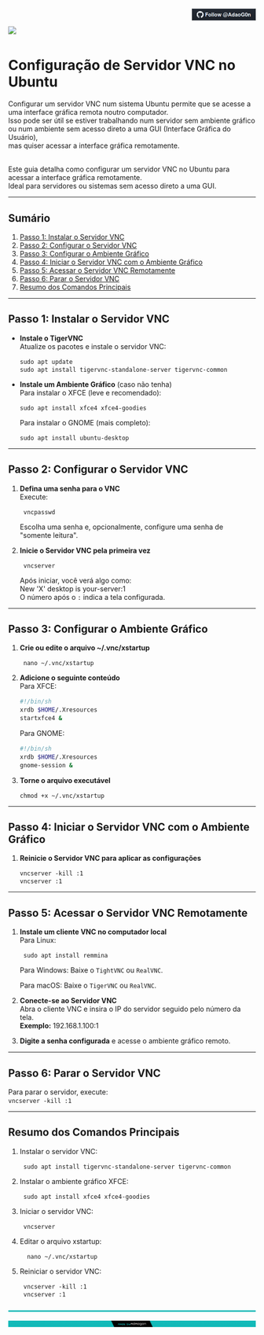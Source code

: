 <a href="https://github.com/AdaoG0n" style="pointer-events: none;"> <img src="https://github.com/AdaoG0n/AdaoG0n/blob/main/assests/Followbutton.png" width="130" align="right"/></a>

# <img src="https://img.shields.io/github/last-commit/AdaoG0n/Servidor_VNC?style=flat-square&color=%2312bab9" /> </a>


# Configuração de Servidor VNC no Ubuntu

Configurar um servidor VNC num sistema Ubuntu permite que se acesse a uma interface gráfica remota noutro computador. </br>
Isso pode ser útil se estiver trabalhando num servidor sem ambiente gráfico ou num ambiente sem acesso direto a uma GUI (Interface Gráfica do Usuário), </br>
mas quiser acessar a interface gráfica remotamente. </br>

</br>
Este guia detalha como configurar um servidor VNC no Ubuntu para acessar a interface gráfica remotamente. </br>
Ideal para servidores ou sistemas sem acesso direto a uma GUI.

---

## Sumário

1. [Passo 1: Instalar o Servidor VNC](#passo-1-instalar-o-servidor-vnc)  
2. [Passo 2: Configurar o Servidor VNC](#passo-2-configurar-o-servidor-vnc)  
3. [Passo 3: Configurar o Ambiente Gráfico](#passo-3-configurar-o-ambiente-gráfico)  
4. [Passo 4: Iniciar o Servidor VNC com o Ambiente Gráfico](#passo-4-iniciar-o-servidor-vnc-com-o-ambiente-gráfico)  
5. [Passo 5: Acessar o Servidor VNC Remotamente](#passo-5-acessar-o-servidor-vnc-remotamente)  
6. [Passo 6: Parar o Servidor VNC](#passo-6-parar-o-servidor-vnc)  
7. [Resumo dos Comandos Principais](#resumo-dos-comandos-principais)  

---

## Passo 1: Instalar o Servidor VNC

- **Instale o TigerVNC**  
  Atualize os pacotes e instale o servidor VNC:  
  ```
  sudo apt update  
  sudo apt install tigervnc-standalone-server tigervnc-common
  ```

- **Instale um Ambiente Gráfico** (caso não tenha)  
  Para instalar o XFCE (leve e recomendado):  
   ```
   sudo apt install xfce4 xfce4-goodies 
   ```
  Para instalar o GNOME (mais completo):  
    ```
    sudo apt install ubuntu-desktop  
    ```
---

## Passo 2: Configurar o Servidor VNC

1. **Defina uma senha para o VNC**  
   Execute:  
    ```
     vncpasswd
    ```  
   Escolha uma senha e, opcionalmente, configure uma senha de "somente leitura".  

3. **Inicie o Servidor VNC pela primeira vez**  
    ```
     vncserver
    ```  
   Após iniciar, você verá algo como:  
   New 'X' desktop is your-server:1  
   O número após o `:` indica a tela configurada.  

---

## Passo 3: Configurar o Ambiente Gráfico

1. **Crie ou edite o arquivo ~/.vnc/xstartup**  
    ```
     nano ~/.vnc/xstartup  
    ```

3. **Adicione o seguinte conteúdo**  
   Para XFCE:  
    ```bash
   #!/bin/sh  
   xrdb $HOME/.Xresources  
   startxfce4 &  
    ```

   Para GNOME:  
    ```bash
   #!/bin/sh  
   xrdb $HOME/.Xresources  
   gnome-session &  
    ```

4. **Torne o arquivo executável**  
    ```
    chmod +x ~/.vnc/xstartup  
    ```

---

## Passo 4: Iniciar o Servidor VNC com o Ambiente Gráfico

1. **Reinicie o Servidor VNC para aplicar as configurações**  
    ```
    vncserver -kill :1  
    vncserver :1  
    ```
---

## Passo 5: Acessar o Servidor VNC Remotamente

1. **Instale um cliente VNC no computador local**  
   Para Linux:  
    ```
     sudo apt install remmina  
    ```

   Para Windows: Baixe o `TightVNC` ou `RealVNC`.  

   Para macOS: Baixe o `TigerVNC` ou `RealVNC`.  

3. **Conecte-se ao Servidor VNC**  
   Abra o cliente VNC e insira o IP do servidor seguido pelo número da tela.  
   **Exemplo:** 192.168.1.100:1  

4. **Digite a senha configurada** e acesse o ambiente gráfico remoto.  

---

## Passo 6: Parar o Servidor VNC

Para parar o servidor, execute:  
    ```
     vncserver -kill :1  
    ```

---

## Resumo dos Comandos Principais

1. Instalar o servidor VNC:  
    ```
     sudo apt install tigervnc-standalone-server tigervnc-common  
    ```

2. Instalar o ambiente gráfico XFCE:  
    ```
     sudo apt install xfce4 xfce4-goodies  
    ```

3. Iniciar o servidor VNC:  
    ```
     vncserver  
    ```

4. Editar o arquivo xstartup:  
    ```
      nano ~/.vnc/xstartup  
    ```

5. Reiniciar o servidor VNC:  
    ```
     vncserver -kill :1  
     vncserver :1
    ```

![](https://github.com/AdaoG0n/AdaoG0n/blob/main/assests/bar.png)

![](https://github.com/AdaoG0n/AdaoG0n/blob/main/assests/animated%20gifs/madeby.gif)
